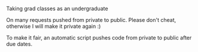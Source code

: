 
Taking grad classes as an undergraduate


On many requests pushed from private to public. Please don't cheat, otherwise I will make it private again :)

To make it fair, an automatic script pushes code from private to public after due dates.
